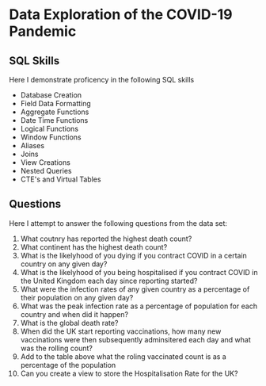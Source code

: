 # Data Exploration of the COVID-19 Pandemic 

## SQL Skills 

Here I demonstrate proficency in the following SQL skills
- Database Creation
- Field Data Formatting
- Aggregate Functions
- Date Time Functions
- Logical Functions
- Window Functions
- Aliases
- Joins
- View Creations
- Nested Queries
- CTE's and Virtual Tables

## Questions

Here I attempt to answer the following questions from the data set:

1. What coutnry has reported the highest death count?
2. What continent has the highest death count?
3. What is the likelyhood of you dying if you contract COVID in a certain country on any given day?
4. What is the likelyhood of you being hospitalised if you contract COVID in the United Kingdom each day since reporting started?
5. What were the infection rates of any given country as a percentage of their population on any given day?
6. What was the peak infection rate as a percentage of population for each country and when did it happen?
7. What is the global death rate?
8. When did the UK start reporting vaccinations, how many new vaccinations were then subsequently adminsitered each day and what was the rolling count?
9. Add to the table above what the roling vaccinated count is as a percentage of the population
10. Can you create a view to store  the Hospitalisation Rate for the UK?
